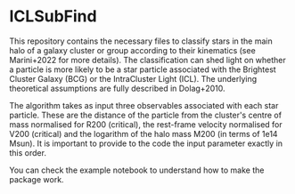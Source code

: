 # ICLSubFind

This repository contains the necessary files to classify stars in the main halo of a galaxy cluster or group according to their kinematics (see Marini+2022 for more details). The classification can shed light on whether a particle is more likely to be a star particle associated with the Brightest Cluster Galaxy (BCG) or the IntraCluster Light (ICL). The underlying theoretical assumptions are fully described in Dolag+2010. 

The algorithm takes as input three observables associated with each star particle. These are the distance of the particle from the cluster's centre of mass normalised for R200 (critical), the rest-frame velocity normalised for V200 (critical) and the logarithm of the halo mass M200 (in terms of 1e14 Msun). It is important to provide to the code the input parameter exactly in this order.  

You can check the example notebook to understand how to make the package work. 
